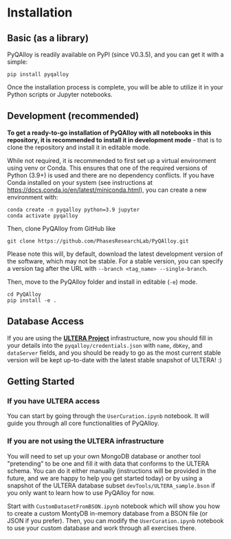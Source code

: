 # Installation

## Basic (as a library)

PyQAlloy is readily available on PyPI (since V0.3.5), and you can get it with a simple:

    pip install pyqalloy

Once the installation process is complete, you will be able to utilize it in your Python scripts 
or Jupyter notebooks.


## Development (recommended)

**To get a ready-to-go installation of PyQAlloy with all notebooks in this repository, it is recommended
to install it in development mode** - that is to clone the repository and install it in editable mode. 

While not required, it is recommended to first set up a virtual environment using venv or Conda. 
This ensures that one of the required versions of Python (3.9+) is used and there are no dependency conflicts. 
If you have Conda installed on your system (see instructions at https://docs.conda.io/en/latest/miniconda.html), 
you can create a new environment with:

    conda create -n pyqalloy python=3.9 jupyter
    conda activate pyqalloy

Then, clone PyQAlloy from GitHub like

    git clone https://github.com/PhasesResearchLab/PyQAlloy.git

Please note this will, by default, download 
the latest development version of the software, which may not be stable. For a stable version, you can specify a version 
tag after the URL with `--branch <tag_name> --single-branch`.

Then, move to the PyQAlloy folder and install in editable (`-e`) mode.

    cd PyQAlloy
    pip install -e .


## Database Access 

If you are using the [**ULTERA Project**](https://ultera.org) infrastructure, now you should fill in your details into the 
`pyqalloy/credentials.json` with `name`, `dbKey`, and `dataServer` fields, and you should be ready to go as the most current 
stable version will be kept up-to-date with the latest stable snapshot of ULTERA! :)

## Getting Started 

### If you have ULTERA access

You can start by going through the `UserCuration.ipynb` notebook. It will guide you through
all core functionalities of PyQAlloy.

### If you are not using the ULTERA infrastructure 
You will need to set up your own MongoDB database or another tool
"pretending" to be one and fill it with data that conforms to the ULTERA schema. You can do it either manually
(instructions will be provided in the future, and we are happy to help you get started today) or by using
a snapshot of the ULTERA database subset `devTools/ULTERA_sample.bson` if you only want to learn how to use PyQAlloy
for now.

Start with `CustomDatasetFromBSON.ipynb` notebook which will show you how to create a custom MontyDB in-memory database
from a BSON file (or JSON if you prefer). Then, you can modify the `UserCuration.ipynb` notebook to use your custom 
database and work through all exercises there.